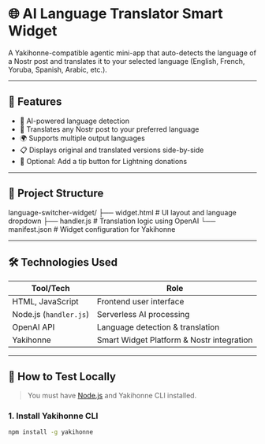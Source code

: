 # 🌐 AI Language Translator Smart Widget

A Yakihonne-compatible agentic mini-app that auto-detects the language of a Nostr post and translates it to your selected language (English, French, Yoruba, Spanish, Arabic, etc.).

---

## 🚀 Features

- 🧠 AI-powered language detection
- 🔁 Translates any Nostr post to your preferred language
- 🌍 Supports multiple output languages
- 📋 Displays original and translated versions side-by-side
- 💸 Optional: Add a tip button for Lightning donations

---

## 📁 Project Structure

language-switcher-widget/
├── widget.html # UI layout and language dropdown
├── handler.js # Translation logic using OpenAI
└── manifest.json # Widget configuration for Yakihonne


---

## 🛠️ Technologies Used

| Tool/Tech | Role |
|-----------|------|
| HTML, JavaScript | Frontend user interface |
| Node.js (`handler.js`) | Serverless AI processing |
| OpenAI API | Language detection & translation |
| Yakihonne | Smart Widget Platform & Nostr integration |

---

## 🧪 How to Test Locally

> You must have [Node.js](https://nodejs.org) and Yakihonne CLI installed.

### 1. Install Yakihonne CLI

```bash
npm install -g yakihonne
